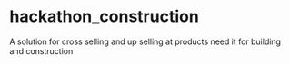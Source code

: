 # hackathon_construction
A solution for cross selling and up selling at products need it for building and construction
